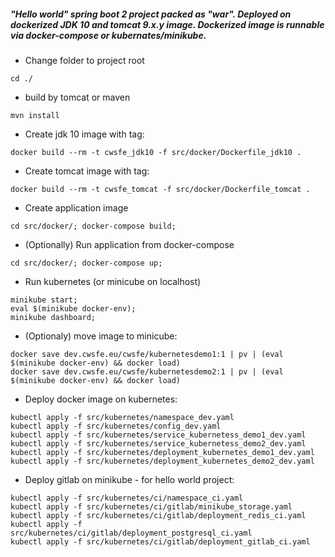 ##### "Hello world" spring boot 2 project packed as "war". Deployed on dockerized JDK 10 and tomcat 9.x.y image. Dockerized image is runnable via docker-compose or kubernates/minikube.

* Change folder to project root
```
cd ./
```

* build by tomcat or maven
```
mvn install
```

* Create jdk 10 image with tag:
```
docker build --rm -t cwsfe_jdk10 -f src/docker/Dockerfile_jdk10 .
```

* Create tomcat image with tag:
```
docker build --rm -t cwsfe_tomcat -f src/docker/Dockerfile_tomcat .
```

* Create application image
```
cd src/docker/; docker-compose build;
```

* (Optionally) Run application from docker-compose
```
cd src/docker/; docker-compose up;
```

* Run kubernetes (or minicube on localhost)
```
minikube start;
eval $(minikube docker-env);
minikube dashboard;
```

* (Optionaly) move image to minicube:
```
docker save dev.cwsfe.eu/cwsfe/kubernetesdemo1:1 | pv | (eval $(minikube docker-env) && docker load)
docker save dev.cwsfe.eu/cwsfe/kubernetesdemo2:1 | pv | (eval $(minikube docker-env) && docker load)
```

* Deploy docker image on kubernetes:
```
kubectl apply -f src/kubernetes/namespace_dev.yaml
kubectl apply -f src/kubernetes/config_dev.yaml 
kubectl apply -f src/kubernetes/service_kubernetess_demo1_dev.yaml
kubectl apply -f src/kubernetes/service_kubernetess_demo2_dev.yaml
kubectl apply -f src/kubernetes/deployment_kubernetes_demo1_dev.yaml
kubectl apply -f src/kubernetes/deployment_kubernetes_demo2_dev.yaml
```

* Deploy gitlab on minikube - for hello world project:
```
kubectl apply -f src/kubernetes/ci/namespace_ci.yaml
kubectl apply -f src/kubernetes/ci/gitlab/minikube_storage.yaml
kubectl apply -f src/kubernetes/ci/gitlab/deployment_redis_ci.yaml
kubectl apply -f src/kubernetes/ci/gitlab/deployment_postgresql_ci.yaml
kubectl apply -f src/kubernetes/ci/gitlab/deployment_gitlab_ci.yaml
```
